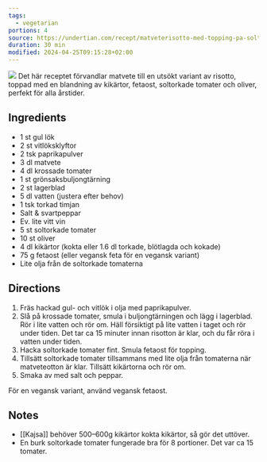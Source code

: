 ```yaml
---
tags:
  - vegetarian
portions: 4
source: https://undertian.com/recept/matveterisotto-med-topping-pa-soltorkade-tomater-oliver-och-kikartor/
duration: 30 min
modified: 2024-04-25T09:15:28+02:00
---
```

![](https://undertian.com/wp-content/uploads/2018/09/matvete-risotto-1308x1308.jpg)
Det här receptet förvandlar matvete till en utsökt variant av risotto, toppad med en blandning av kikärtor, fetaost, soltorkade tomater och oliver, perfekt för alla årstider.

## Ingredients

- 1 st gul lök
- 2 st vitlöksklyftor
- 2 tsk paprikapulver
- 3 dl matvete
- 4 dl krossade tomater
- 1 st grönsaksbuljongtärning
- 2 st lagerblad
- 5 dl vatten (justera efter behov)
- 1 tsk torkad timjan
- Salt & svartpeppar
- Ev. lite vitt vin
- 5 st soltorkade tomater
- 10 st oliver
- 4 dl kikärtor (kokta eller 1.6 dl torkade, blötlagda och kokade)
- 75 g fetaost (eller vegansk feta för en vegansk variant)
- Lite olja från de soltorkade tomaterna

## Directions

1. Fräs hackad gul- och vitlök i olja med paprikapulver.
2. Slå på krossade tomater, smula i buljongtärningen och lägg i lagerblad. Rör i lite vatten och rör om. Häll försiktigt på lite vatten i taget och rör under tiden. Det tar ca 15 minuter innan risotton är klar, och du får röra i vatten under tiden.
3. Hacka soltorkade tomater fint. Smula fetaost för topping.
4. Tillsätt soltorkade tomater tillsammans med lite olja från tomaterna när matveteotton är klar. Tillsätt kikärtorna och rör om.
5. Smaka av med salt och peppar.

För en vegansk variant, använd vegansk fetaost.


## Notes

* [[Kajsa]] behöver 500–600g kikärtor kokta kikärtor, så gör det uttöver.
* En burk soltorkade tomater fungerade bra för 8 portioner. Det var ca 15 tomater.